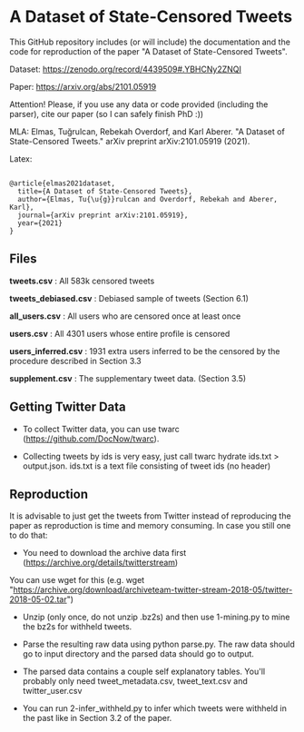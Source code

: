 # A Dataset of State-Censored Tweets
This GitHub repository includes (or will include) the documentation and the code for reproduction of the paper "A Dataset of State-Censored Tweets".

Dataset: https://zenodo.org/record/4439509#.YBHCNy2ZNQI

Paper: https://arxiv.org/abs/2101.05919


Attention! Please, if you use any data or code provided (including the parser), cite our paper (so I can safely finish PhD :))

MLA: Elmas, Tuğrulcan, Rebekah Overdorf, and Karl Aberer. "A Dataset of State-Censored Tweets." arXiv preprint arXiv:2101.05919 (2021).

Latex:
```

@article{elmas2021dataset,
  title={A Dataset of State-Censored Tweets},
  author={Elmas, Tu{\u{g}}rulcan and Overdorf, Rebekah and Aberer, Karl},
  journal={arXiv preprint arXiv:2101.05919},
  year={2021}
}
```

## Files
**tweets.csv** : All 583k censored tweets

**tweets_debiased.csv** : Debiased sample of tweets (Section 6.1)

**all_users.csv** : All users who are censored once at least once

**users.csv** : All 4301 users whose entire profile is censored

**users_inferred.csv** : 1931 extra users inferred to be the censored by the procedure described in Section 3.3 

**supplement.csv** : The supplementary tweet data. (Section 3.5)

## Getting Twitter Data

- To collect Twitter data, you can use twarc (https://github.com/DocNow/twarc). 

- Collecting tweets by ids is very easy, just call twarc hydrate ids.txt > output.json. ids.txt is a text file consisting of tweet ids (no header) 

## Reproduction

It is advisable to just get the tweets from Twitter instead of reproducing the paper as reproduction is time and memory consuming. In case you still one to do that:

- You need to download the archive data first (https://archive.org/details/twitterstream)

You can use wget for this (e.g. wget "https://archive.org/download/archiveteam-twitter-stream-2018-05/twitter-2018-05-02.tar")

- Unzip (only once, do not unzip .bz2s) and then use 1-mining.py to mine the bz2s for withheld tweets.

- Parse the resulting raw data using python parse.py. The raw data should go to input directory and the parsed data should go to output.

- The parsed data contains a couple self explanatory tables. You'll probably only need tweet_metadata.csv, tweet_text.csv and twitter_user.csv

- You can run 2-infer_withheld.py to infer which tweets were withheld in the past like in Section 3.2 of the paper.


